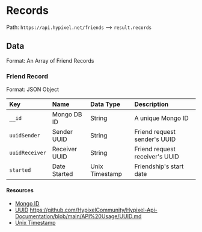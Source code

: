 # Records
Path: `https://api.hypixel.net/friends` --> `result.records`

## Data
Format: An Array of Friend Records

### Friend Record
Format: JSON Object

|Key|Name|Data Type|Description|
|:-|:-|:-|:-|
|`__id`|Mongo DB ID|String|A unique Mongo ID|
|`uuidSender`|Sender UUID|String|Friend request sender's UUID|
|`uuidReceiver`|Receiver UUID|String|Friend request receiver's UUID|
|`started`|Date Started|Unix Timestamp|Friendship's start date|

#### Resources
- [Mongo ID](https://www.navicat.com/en/company/aboutus/blog/1010-all-about-mongodb-s-_id-field)
- [UUID](https://github.com/HypixelCommunity/Hypixel-Api-Documentation/blob/main/API%20Usage/UUID.md)
https://github.com/HypixelCommunity/Hypixel-Api-Documentation/blob/main/API%20Usage/UUID.md
- [Unix Timestamp](https://www.unixtimestamp.com)